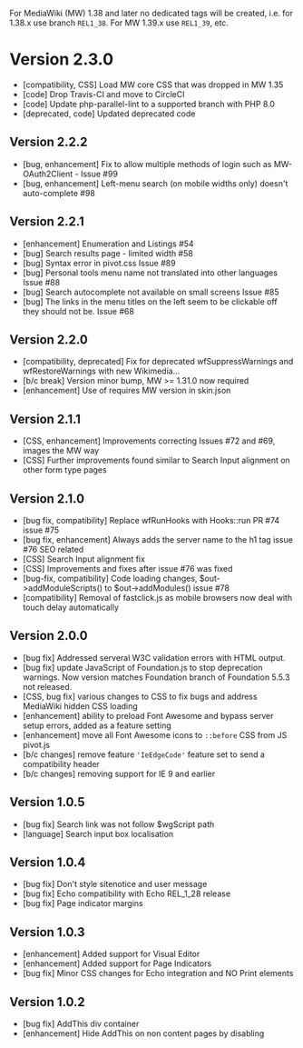 For MediaWiki (MW) 1.38 and later no dedicated tags will be created, i.e. for 1.38.x use branch
`REL1_38`. For MW 1.39.x use `REL1_39`, etc.

# Version 2.3.0
* [compatibility, CSS] Load MW core CSS that was dropped in MW 1.35
* [code] Drop Travis-CI and move to CircleCI
* [code] Update php-parallel-lint to a supported branch with PHP 8.0
* [deprecated, code] Updated deprecated code

## Version 2.2.2
* [bug, enhancement] Fix to allow multiple methods of login such as MW-OAuth2Client - Issue #99
* [bug, enhancement] Left-menu search (on mobile widths only) doesn't auto-complete #98

## Version 2.2.1
* [enhancement] Enumeration and Listings #54
* [bug] Search results page - limited width #58
* [bug] Syntax error in pivot.css Issue #89 
* [bug] Personal tools menu name not translated into other languages Issue #88
* [bug] Search autocomplete not available on small screens Issue #85
* [bug] The links in the menu titles on the left seem to be clickable off they should not be. Issue #68 

## Version 2.2.0
* [compatibility, deprecated] Fix for deprecated wfSuppressWarnings and wfRestoreWarnings with new Wikimedia\...
* [b/c break] Version minor bump, MW >= 1.31.0 now required
* [enhancement] Use of requires MW version in skin.json


## Version 2.1.1

* [CSS, enhancement] Improvements correcting Issues #72 and #69, images the MW way
* [CSS] Further improvements found similar to Search Input alignment on other form type pages

## Version 2.1.0

* [bug fix, compatibility] Replace wfRunHooks with Hooks::run PR #74 issue #75
* [bug fix, enhancement] Always adds the server name to the h1 tag issue #76 SEO related
* [CSS] Search Input alignment fix
* [CSS] Improvements and fixes after issue #76 was fixed
* [bug-fix, compatibility] Code loading changes, $out->addModuleScripts() to $out->addModules() issue #78
* [compatibility] Removal of fastclick.js as mobile browsers now deal with touch delay automatically

## Version 2.0.0

* [bug fix] Addressed serveral W3C validation errors with HTML output.
* [bug fix] update JavaScript of Foundation.js to stop deprecation warnings. Now version matches Foundation branch of Foundation 5.5.3 not released.
* [CSS, bug fix] various changes to CSS to fix bugs and address MediaWiki hidden CSS loading 
* [enhancement] ability to preload Font Awesome and bypass server setup errors, added as a feature setting
* [enhancement] move all Font Awesome icons to `::before` CSS from JS pivot.js
* [b/c changes] remove feature `'IeEdgeCode'` feature set to send a compatibility header
* [b/c changes] removing support for IE 9 and earlier

## Version 1.0.5

* [bug fix] Search link was not follow $wgScript path
* [language] Search input box localisation

## Version 1.0.4

* [bug fix] Don't style sitenotice and user message
* [bug fix] Echo compatibility with Echo REL_1_28 release
* [bug fix] Page indicator margins

## Version 1.0.3

* [enhancement] Added support for Visual Editor
* [enhancement] Added support for Page Indicators
* [bug fix] Minor CSS changes for Echo integration and NO Print elements

## Version 1.0.2

* [bug fix] AddThis div container
* [enhancement] Hide AddThis on non content pages by disabling <script> from running

## Version 1.0.1

* [enhancement] License update on Special:Version
* [bug fix] Echo notification sizing mobile CSS 
* [bug fix][enhancement] Move Echo notification container to page content area
* [enhancement] Echo notification count number hidden when 0

## Version 1.0.0

* Initial release of Pivot skin for MediaWiki